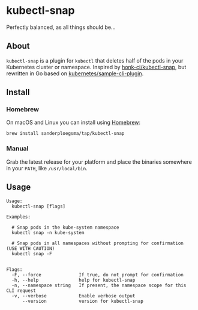 # kubectl-snap

Perfectly balanced, as all things should be...

## About

`kubectl-snap` is a plugin for `kubectl` that deletes half of the pods in your Kubernetes cluster or namespace. 
Inspired by [honk-ci/kubectl-snap](https://github.com/honk-ci/kubectl-snap), but rewritten in Go based on [kubernetes/sample-cli-plugin](https://github.com/kubernetes/sample-cli-plugin).

## Install

### Homebrew

On macOS and Linux you can install using [Homebrew](https://brew.sh):

    brew install sanderploegsma/tap/kubectl-snap

### Manual

Grab the latest release for your platform and place the binaries somewhere in your `PATH`, like `/usr/local/bin`.

## Usage

```
Usage:
  kubectl-snap [flags]

Examples:

  # Snap pods in the kube-system namespace
  kubectl snap -n kube-system
  
  # Snap pods in all namespaces without prompting for confirmation (USE WITH CAUTION)
  kubectl snap -F


Flags:
  -F, --force              If true, do not prompt for confirmation
  -h, --help               help for kubectl-snap
  -n, --namespace string   If present, the namespace scope for this CLI request
  -v, --verbose            Enable verbose output
      --version            version for kubectl-snap
```
